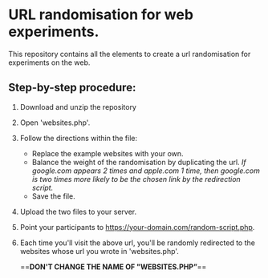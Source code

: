# URL randomisation for web experiments.
This repository contains all the elements to create a url randomisation for experiments on the web.

## Step-by-step procedure: 
1. Download and unzip the repository
2. Open 'websites.php'.
3. Follow the directions within the file:
	* Replace the example websites with your own.
	* Balance the weight of the randomisation by duplicating the url. *If google.com appears 2 times and apple.com 1 time, then google.com is two times more likely to be the chosen link by the redirection script.*
	* Save the file.

4. Upload the two files to your server.
5. Point your participants to https://your-domain.com/random-script.php.
6. Each time you'll visit the above url, you'll be randomly redirected to the websites whose url you wrote in 'websites.php'.

	==**DON'T CHANGE THE NAME OF "WEBSITES.PHP”**==
